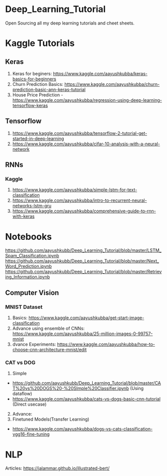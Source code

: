 # Deep_Learning_Tutorial
Open Sourcing all my deep learning tutorials and cheet sheets.


# Kaggle Tutorials

## Keras
1. Keras for beginers: https://www.kaggle.com/aayushkubba/keras-basics-for-beginners
2. Churn Prediction Basics: https://www.kaggle.com/aayushkubba/churn-prediction-basic-ann-keras-tutorial
3. House Price Prediction - https://www.kaggle.com/aayushkubba/regression-using-deep-learning-tensorflow-keras


## Tensorflow
1. https://www.kaggle.com/aayushkubba/tensorflow-2-tutorial-get-started-in-deep-learning
2. https://www.kaggle.com/aayushkubba/cifar-10-analysis-with-a-neural-network


## RNNs

### Kaggle
1. https://www.kaggle.com/aayushkubba/simple-lstm-for-text-classification
2. https://www.kaggle.com/aayushkubba/intro-to-recurrent-neural-networks-lstm-gru
3. https://www.kaggle.com/aayushkubba/comprehensive-guide-to-rnn-with-keras

# Notebooks
https://github.com/aayushkubb/Deep_Learning_Tutorial/blob/master/LSTM_Spam_Classification.ipynb
https://github.com/aayushkubb/Deep_Learning_Tutorial/blob/master/Next_Word_Prediction.ipynb
https://github.com/aayushkubb/Deep_Learning_Tutorial/blob/master/Retrieving_Information.ipynb


## Computer Vision

### MNIST Dataset

1. Basics: https://www.kaggle.com/aayushkubba/get-start-image-classification
2. Advance using ensemble of CNNs: https://www.kaggle.com/aayushkubba/25-million-images-0-99757-mnist
3. dvance Experiments: https://www.kaggle.com/aayushkubba/how-to-choose-cnn-architecture-mnist/edit

### CAT vs DOG
1. Simple 
- https://github.com/aayushkubb/Deep_Learning_Tutorial/blob/master/CAT%20vs%20DOGS%20-%20SImple%20Classifier.ipynb (Using dataflow)
- https://www.kaggle.com/aayushkubba/cats-vs-dogs-basic-cnn-tutorial (Direct usecase)

2. Advance:
3. Finetuned Models(Transfer Learning)
- https://www.kaggle.com/aayushkubba/dogs-vs-cats-classification-vgg16-fine-tuning


# NLP
Articles:
https://jalammar.github.io/illustrated-bert/
